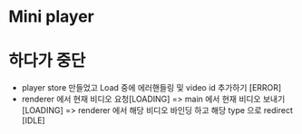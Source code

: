 # Mini player

# 하다가 중단
- player store 만들었고 Load 중에 에러핸들링 및 video id 추가하기 [ERROR]
- renderer 에서 현재 비디오 요청[LOADING] => main 에서 현재 비디오 보내기[LOADING] => renderer 에서 해당 비디오 바인딩 하고 해당 type 으로 redirect [IDLE]
